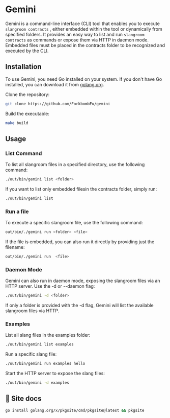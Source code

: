 # Gemini

Gemini is a command-line interface (CLI) tool that enables you to execute `slangroom contracts` , either embedded within the tool or dynamically from specified folders. It provides an easy way to list and run `slangroom contracts`  as commands or expose them via HTTP in daemon mode.
 Embedded files must be placed in the contracts folder to be recognized and executed by the CLI.

## Installation

To use Gemini, you need Go installed on your system. If you don't have Go installed, you can download it from [golang.org](https://golang.org/dl/).

Clone the repository:

```bash
git clone https://github.com/ForkbombEu/gemini
```
Build the executable:
```bash
make build
```
## Usage

### List Command

To list all slangroom files in a specified directory, use the following command:

```bash
./out/bin/gemini list <folder>
```
If you want to list only embedded filesin the contracts folder, simply run:

```bash
./out/bin/gemini list
```
### Run a file

To execute a specific slangroom file, use the following command:

```bash
out/bin/./gemini run <folder> <file>
```

If the file is embedded, you can also run it directly by providing just the filename:


```bash
out/bin/./gemini run  <file>
```

### Daemon Mode

Gemini can also run in daemon mode, exposing the slangroom files via an HTTP server. Use the -d or --daemon flag:

```bash
./out/bin/gemini -d <folder>
```
If only a folder is provided with the -d flag, Gemini will list the available slangroom files via HTTP.

### Examples

List all slang files in the examples folder:

```bash
./out/bin/gemini list examples
```

Run a specific slang file:

```bash
./out/bin/gemini run examples hello
```
Start the HTTP server to expose the slang files:

```bash
./out/bin/gemini -d examples
```


## 📝 Site docs

```bash
go install golang.org/x/pkgsite/cmd/pkgsite@latest && pkgsite
```
